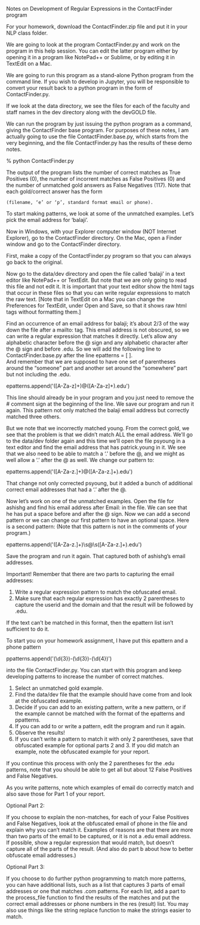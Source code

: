 Notes on Development of Regular Expressions in the ContactFinder program

For your homework, download the ContactFinder.zip file and put it in your NLP class folder.  

We are going to look at the program ContactFinder.py and work on the program in this help session.  You can edit the latter program either by opening it in a program like NotePad++ or Sublime, or by editing it in TextEdit on a Mac.

We are going to run this program as a stand-alone Python program from the command line.  If you wish to develop in Jupyter, you will be responsible to convert your result back to a python program in the form of ContactFinder.py. 

If we look at the data directory, we see the files for each of the faculty and staff names in the dev directory along with the devGOLD file.

We can run the program by just issuing the python program as a command, giving the ContactFinder base program.  For purposes of these notes, I am actually going to use the file ContactFinder.base.py, which starts from the very beginning, and the file ContactFinder.py has the results of these demo notes.

% python ContactFinder.py 

The output of the program lists the number of correct matches as True Positives (0), the number of incorrent matches as False Positives (0) and the number of unmatched gold answers as False Negatives (117).   Note that each gold/correct answer has the form 

	(filename, ‘e’ or ‘p’, standard format email or phone).

To start making patterns, we look at some of the unmatched examples.  Let’s pick the email address for ‘balaji’.

Now in Windows, with your Explorer computer window (NOT Internet Explorer), go to the ContactFinder directory.
On the Mac, open a Finder window and go to the ContactFinder directory.

First, make a copy of the ContactFinder.py program so that you can always go back to the original.

Now go to the data/dev directory and open the file called ‘balaji’ in a text editor like NotePad++ or TextEdit.  But note that we are only going to read this file and not edit it.  It is important that your text editor show the html tags that occur in these files so that you can write regular expressions to match the raw text.  [Note that in TextEdit on a Mac you can change the Preferences for TextEdit, under Open and Save, so that it shows raw html tags without formatting them.]

Find an occurrence of an email address for balaji; it’s about 2/3 of the way down the file after a mailto: tag.  This email address is not obscured, so we can write a regular expression that matches it directly.  Let’s allow any alphabetic character before the @ sign and any alphabetic character after the @ sign and before .edu.  So we will add the following line to ContactFinder.base.py after the line
epatterns = [ ].  
And remember that we are supposed to have one set of parentheses around the “someone” part and another set around the “somewhere” part but not including the .edu.

epatterns.append('([A-Za-z]+)@([A-Za-z]+)\.edu')

This line should already be in your program and you just need to remove the # comment sign at the beginning of the line.  We save our program and run it again.  This pattern not only matched the balaji email address but correctly matched three others.

But we note that we incorrectly matched young.  From the correct gold, we see that the problem is that we didn’t match ALL the email address.  We’ll go to the data/dev folder again and this time we’ll open the file psyoung in a text editor and find the email address that has patrick.young in it. We see that we also need to be able to match a ‘.’ before the @, and we might as well allow a ‘.’ after the @ as well.  We change our pattern to:

epatterns.append('([A-Za-z.]+)@([A-Za-z.]+)\.edu')

That change not only corrected psyoung, but it added a bunch of additional correct email addresses that had a ‘.’ after the @.

Now let’s work on one of the unmatched examples.  Open the file for ashishg and find his email address after Email: in the file.  We can see that he has put a space before and after the @ sign.  Now we can add a second pattern or we can change our first pattern to have an optional space.  Here is a second pattern:  (Note that this pattern is not in the comments of your program.)

epatterns.append('([A-Za-z.]+)\s@\s([A-Za-z.]+)\.edu')

Save the program and run it again.  That captured both of ashishg’s email addresses.  

Important!  Remember that there are two parts to capturing the email addresses:
1. Write a regular expression pattern to match the obfuscated email.
2.  Make sure that each regular expression has exactly 2 parentheses to capture the userid and the domain and that the result will be followed by .edu.  

If the text can’t be matched in this format, then the epattern list isn’t sufficient to do it.

To start you on your homework assignment, I have put this epattern and a phone pattern

ppatterns.append('(\d{3})-(\d{3})-(\d{4})')

into the file ContactFinder.py.  You can start with this program and keep developing patterns to increase the number of correct matches.  

1.	Select an unmatched gold example.
2.	Find the data/dev file that the example should have come from and look at the obfuscated example.
3.	Decide if you can add to an existing pattern, write a new pattern, or if the example cannot be matched with the format of the epatterns and ppatterns.
4.	If you can add to or write a pattern, edit the program and run it again.
5.	Observe the results!
6.	If you can’t write a pattern to match it with only 2 parentheses, save that obfuscated example for optional parts 2 and 3.  If you did match an example, note the obfuscated example for your report.

If you continue this process with only the 2 parentheses for the .edu patterns, note that you should be able to get all but about 12 False Positives and False Negatives.

As you write patterns, note which examples of email do correctly match and also save those for Part 1 of your report.

Optional Part 2:

If you choose to explain the non-matches, for each of your False Positives and False Negatives, look at the obfuscated email of phone in the file and explain why you can’t match it.  Examples of reasons are that there are more than two parts of the email to be captured, or it is not a .edu email address.  If possible, show a regular expression that would match, but doesn’t capture all of the parts of the result.  (And also do part b about how to better obfuscate email addresses.)

Optional Part 3:

If you choose to do further python programming to match more patterns, you can have additional lists, such as a list that captures 3 parts of email addresses or one that matches .com patterns.  For each list, add a part to the process_file function to find the results of the matches and put the correct email addresses or phone numbers in the res (result) list.  You may also use things like the string replace function to make the strings easier to match.

